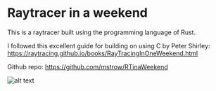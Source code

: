 # Raytracer in a weekend
This is a raytracer built using the programming language of Rust.

I followed this excellent guide for building on using C by Peter Shirley: https://raytracing.github.io/books/RayTracingInOneWeekend.html

Github repo: https://github.com/mstrow/RTinaWeekend


![alt text](/screenshots/img_trans.webp)